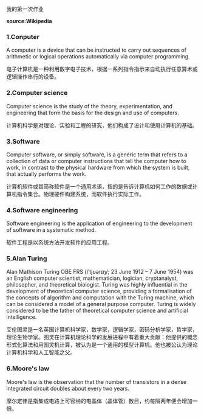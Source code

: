 我的第一次作业

**source:Wikipedia**
### 1.Conputer

A computer is a device that can be instructed to carry out sequences of arithmetic or logical operations automatically via computer programming.

电子计算机是一种利用数字电子技术，根据一系列指令指示来自动执行任意算术或逻辑操作串行的设备。

### 2.Computer science

Computer science is the study of the theory, experimentation, and engineering that form the basis for the design and use of computers. 

计算机科学是对理论、实验和工程的研究，他们构成了设计和使用计算机的基础。
### 3.Software

Computer software, or simply software, is a generic term that refers to a collection of data or computer instructions that tell the computer how to work, in contrast to the physical hardware from which the system is built, that actually performs the work. 

计算机软件或其简称软件是一个通用术语，指的是告诉计算机如何工作的数据或计算机指令集合。物理硬件构建系统，而软件执行实际工作。
### 4.Software engineering

Software engineering is the application of engineering to the development of software in a systematic method.

软件工程是以系统方法开发软件的应用工程。

### 5.Alan Turing

Alan Mathison Turing OBE FRS (/ˈtjʊərɪŋ/; 23 June 1912 – 7 June 1954) was an English computer scientist, mathematician, logician, cryptanalyst, philosopher, and theoretical biologist. Turing was highly influential in the development of theoretical computer science, providing a formalisation of the concepts of algorithm and computation with the Turing machine, which can be considered a model of a general purpose computer. Turing is widely considered to be the father of theoretical computer science and artificial intelligence.

艾伦图灵是一名英国计算机科学家，数学家，逻辑学家，密码分析学家，哲学家，理论生物学家。图灵在计算机理论科学的发展进程中有着重大贡献：他提供的概念形式化算法和用图灵机计算，被认为是一个通用的模型计算机。他也被公认为理论计算机科学和人工智能之父。

### 6.Moore's law

Moore's law is the observation that the number of transistors in a dense integrated circuit doubles about every two years. 

摩尔定律是指集成电路上可容纳的电晶体（晶体管）数目，约每隔两年便会增加一倍。
